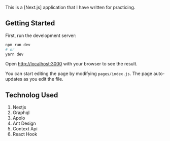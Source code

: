 This is a [Next.js] application that I have written for practicing. 
## Getting Started

First, run the development server:

```bash
npm run dev
# or
yarn dev
```

Open [http://localhost:3000](http://localhost:3000) with your browser to see the result.

You can start editing the page by modifying `pages/index.js`. The page auto-updates as you edit the file.


## Technolog Used
1. Nextjs
2. Graphql
3. Apolo
4. Ant Design
5. Context Api
6. React Hook
